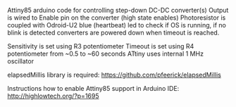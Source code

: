 Attiny85 arduino code for controlling step-down DC-DC converter(s)
Output is wired to Enable pin on the converter (high state enables)
Photoresistor is coupled with Odroid-U2 blue (heartbeat) led to check if OS is running,
if no blink is detected converters are powered down when timeout is reached.

Sensitivity is set using R3 potentiometer
Timeout is set using R4 potentiometer from ~0.5 to ~60 seconds
ATtiny uses internal 1 MHz oscillator

elapsedMillis library is required: https://github.com/pfeerick/elapsedMillis

Instructions how to enable Attiny85 support in Arduino IDE: http://highlowtech.org/?p=1695
